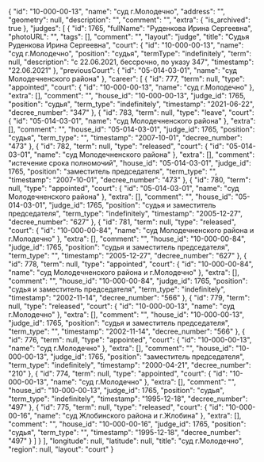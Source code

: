 {
    "id": "10-000-00-13",
    "name": "суд г.Молодечно",
    "address": "",
    "geometry": null,
    "description": "",
    "comment": "",
    "extra": {
        "is_archived": true
    },
    "judges": [
        {
            "id": 1765,
            "fullName": "Руденкова Ирина Сергеевна",
            "photoURL": "",
            "tags": [],
            "comment": "",
            "layout": "judge",
            "title": "Судья Руденкова Ирина Сергеевна",
            "court": {
                "id": "10-000-00-13",
                "name": "суд г.Молодечно",
                "position": "судья",
                "termType": "indefinitely",
                "term": null,
                "description": "c 22.06.2021, бессрочно, по указу 347",
                "timestamp": "22.06.2021"
            },
            "previousCourt": {
                "id": "05-014-03-01",
                "name": "суд Молодечненского района"
            },
            "career": [
                {
                    "id": 777,
                    "term": null,
                    "type": "appointed",
                    "court": {
                        "id": "10-000-00-13",
                        "name": "суд г.Молодечно"
                    },
                    "extra": [],
                    "comment": "",
                    "house_id": "10-000-00-13",
                    "judge_id": 1765,
                    "position": "судья",
                    "term_type": "indefinitely",
                    "timestamp": "2021-06-22",
                    "decree_number": "347"
                },
                {
                    "id": 783,
                    "term": null,
                    "type": "leave",
                    "court": {
                        "id": "05-014-03-01",
                        "name": "суд Молодечненского района"
                    },
                    "extra": [],
                    "comment": "",
                    "house_id": "05-014-03-01",
                    "judge_id": 1765,
                    "position": "судья",
                    "term_type": "",
                    "timestamp": "2007-10-01",
                    "decree_number": "473"
                },
                {
                    "id": 782,
                    "term": null,
                    "type": "released",
                    "court": {
                        "id": "05-014-03-01",
                        "name": "суд Молодечненского района"
                    },
                    "extra": [],
                    "comment": "истечение срока полномочий",
                    "house_id": "05-014-03-01",
                    "judge_id": 1765,
                    "position": "заместитель председателя",
                    "term_type": "",
                    "timestamp": "2007-10-01",
                    "decree_number": "473"
                },
                {
                    "id": 780,
                    "term": null,
                    "type": "appointed",
                    "court": {
                        "id": "05-014-03-01",
                        "name": "суд Молодечненского района"
                    },
                    "extra": [],
                    "comment": "",
                    "house_id": "05-014-03-01",
                    "judge_id": 1765,
                    "position": "судья и заместитель председателя",
                    "term_type": "indefinitely",
                    "timestamp": "2005-12-27",
                    "decree_number": "627"
                },
                {
                    "id": 781,
                    "term": null,
                    "type": "released",
                    "court": {
                        "id": "10-000-00-84",
                        "name": "суд Молодечненского района и г.Молодечно"
                    },
                    "extra": [],
                    "comment": "",
                    "house_id": "10-000-00-84",
                    "judge_id": 1765,
                    "position": "судья и заместитель председателя",
                    "term_type": "",
                    "timestamp": "2005-12-27",
                    "decree_number": "627"
                },
                {
                    "id": 778,
                    "term": null,
                    "type": "appointed",
                    "court": {
                        "id": "10-000-00-84",
                        "name": "суд Молодечненского района и г.Молодечно"
                    },
                    "extra": [],
                    "comment": "",
                    "house_id": "10-000-00-84",
                    "judge_id": 1765,
                    "position": "судья и заместитель председателя",
                    "term_type": "indefinitely",
                    "timestamp": "2002-11-14",
                    "decree_number": "566"
                },
                {
                    "id": 779,
                    "term": null,
                    "type": "released",
                    "court": {
                        "id": "10-000-00-13",
                        "name": "суд г.Молодечно"
                    },
                    "extra": [],
                    "comment": "",
                    "house_id": "10-000-00-13",
                    "judge_id": 1765,
                    "position": "судья и заместитель председателя",
                    "term_type": "",
                    "timestamp": "2002-11-14",
                    "decree_number": "566"
                },
                {
                    "id": 776,
                    "term": null,
                    "type": "appointed",
                    "court": {
                        "id": "10-000-00-13",
                        "name": "суд г.Молодечно"
                    },
                    "extra": [],
                    "comment": "",
                    "house_id": "10-000-00-13",
                    "judge_id": 1765,
                    "position": "заместитель председателя",
                    "term_type": "indefinitely",
                    "timestamp": "2000-04-21",
                    "decree_number": "210"
                },
                {
                    "id": 774,
                    "term": null,
                    "type": "appointed",
                    "court": {
                        "id": "10-000-00-13",
                        "name": "суд г.Молодечно"
                    },
                    "extra": [],
                    "comment": "",
                    "house_id": "10-000-00-13",
                    "judge_id": 1765,
                    "position": "судья",
                    "term_type": "indefinitely",
                    "timestamp": "1995-12-18",
                    "decree_number": "497"
                },
                {
                    "id": 775,
                    "term": null,
                    "type": "released",
                    "court": {
                        "id": "10-000-00-16",
                        "name": "суд Жлобинского района и г.Жлобина"
                    },
                    "extra": [],
                    "comment": "",
                    "house_id": "10-000-00-16",
                    "judge_id": 1765,
                    "position": "судья",
                    "term_type": "",
                    "timestamp": "1995-12-18",
                    "decree_number": "497"
                }
            ]
        }
    ],
    "longitude": null,
    "latitude": null,
    "title": "суд г.Молодечно",
    "region": null,
    "layout": "court"
}